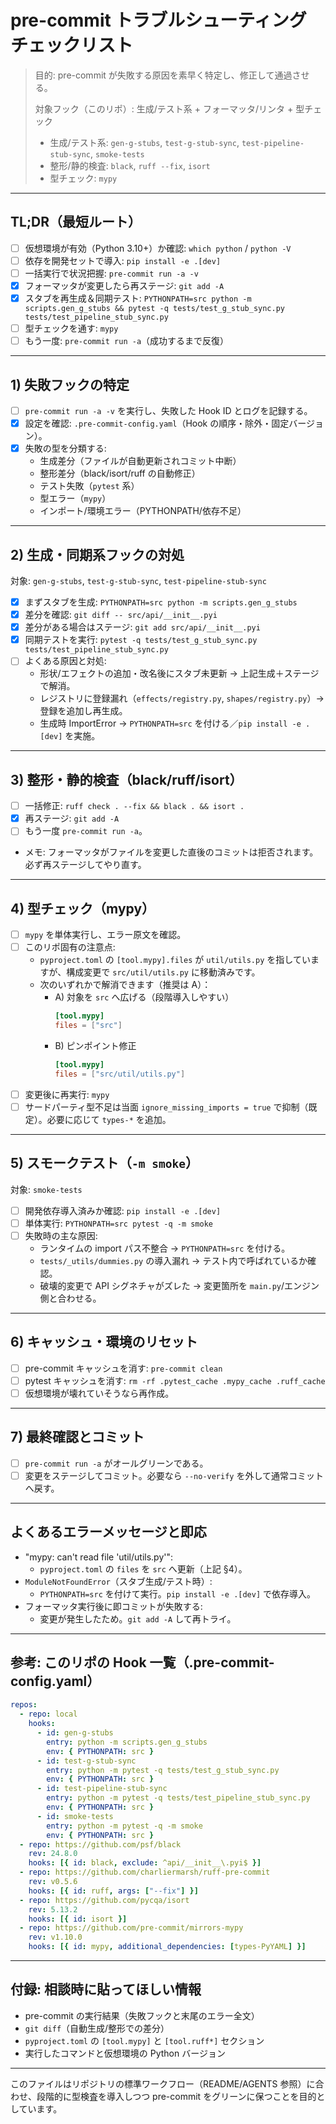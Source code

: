 # pre-commit トラブルシューティング チェックリスト

> 目的: pre-commit が失敗する原因を素早く特定し、修正して通過させる。
>
> 対象フック（このリポ）: 生成/テスト系 + フォーマッタ/リンタ + 型チェック
>
> - 生成/テスト系: `gen-g-stubs`, `test-g-stub-sync`, `test-pipeline-stub-sync`, `smoke-tests`
> - 整形/静的検査: `black`, `ruff --fix`, `isort`
> - 型チェック: `mypy`

---

## TL;DR（最短ルート）

- [ ] 仮想環境が有効（Python 3.10+）か確認: `which python` / `python -V`
- [ ] 依存を開発セットで導入: `pip install -e .[dev]`
- [ ] 一括実行で状況把握: `pre-commit run -a -v`
- [x] フォーマッタが変更したら再ステージ: `git add -A`
- [x] スタブを再生成＆同期テスト: `PYTHONPATH=src python -m scripts.gen_g_stubs && pytest -q tests/test_g_stub_sync.py tests/test_pipeline_stub_sync.py`
- [ ] 型チェックを通す: `mypy`
- [ ] もう一度: `pre-commit run -a`（成功するまで反復）

---

## 1) 失敗フックの特定

- [ ] `pre-commit run -a -v` を実行し、失敗した Hook ID とログを記録する。
- [x] 設定を確認: `.pre-commit-config.yaml`（Hook の順序・除外・固定バージョン）。
- [x] 失敗の型を分類する:
  - 生成差分（ファイルが自動更新されコミット中断）
  - 整形差分（black/isort/ruff の自動修正）
  - テスト失敗（`pytest` 系）
  - 型エラー（`mypy`）
  - インポート/環境エラー（PYTHONPATH/依存不足）

---

## 2) 生成・同期系フックの対処

対象: `gen-g-stubs`, `test-g-stub-sync`, `test-pipeline-stub-sync`

- [x] まずスタブを生成: `PYTHONPATH=src python -m scripts.gen_g_stubs`
- [x] 差分を確認: `git diff -- src/api/__init__.pyi`
- [x] 差分がある場合はステージ: `git add src/api/__init__.pyi`
- [x] 同期テストを実行: `pytest -q tests/test_g_stub_sync.py tests/test_pipeline_stub_sync.py`
- [ ] よくある原因と対処:
  - 形状/エフェクトの追加・改名後にスタブ未更新 → 上記生成＋ステージで解消。
  - レジストリに登録漏れ（`effects/registry.py`, `shapes/registry.py`）→ 登録を追加し再生成。
  - 生成時 ImportError → `PYTHONPATH=src` を付ける／`pip install -e .[dev]` を実施。

---

## 3) 整形・静的検査（black/ruff/isort）

- [ ] 一括修正: `ruff check . --fix && black . && isort .`
- [x] 再ステージ: `git add -A`
- [ ] もう一度 `pre-commit run -a`。
- メモ: フォーマッタがファイルを変更した直後のコミットは拒否されます。必ず再ステージしてやり直す。

---

## 4) 型チェック（mypy）

- [ ] `mypy` を単体実行し、エラー原文を確認。
- [ ] このリポ固有の注意点:
  - `pyproject.toml` の `[tool.mypy].files` が `util/utils.py` を指していますが、構成変更で `src/util/utils.py` に移動済みです。
  - 次のいずれかで解消できます（推奨は A）：
    - A) 対象を `src` へ広げる（段階導入しやすい）
      ```toml
      [tool.mypy]
      files = ["src"]
      ```
    - B) ピンポイント修正
      ```toml
      [tool.mypy]
      files = ["src/util/utils.py"]
      ```
- [ ] 変更後に再実行: `mypy`
- [ ] サードパーティ型不足は当面 `ignore_missing_imports = true` で抑制（既定）。必要に応じて `types-*` を追加。

---

## 5) スモークテスト（`-m smoke`）

対象: `smoke-tests`

- [ ] 開発依存導入済みか確認: `pip install -e .[dev]`
- [ ] 単体実行: `PYTHONPATH=src pytest -q -m smoke`
- [ ] 失敗時の主な原因:
  - ランタイムの import パス不整合 → `PYTHONPATH=src` を付ける。
  - `tests/_utils/dummies.py` の導入漏れ → テスト内で呼ばれているか確認。
  - 破壊的変更で API シグネチャがズレた → 変更箇所を `main.py`/エンジン側と合わせる。

---

## 6) キャッシュ・環境のリセット

- [ ] pre-commit キャッシュを消す: `pre-commit clean`
- [ ] pytest キャッシュを消す: `rm -rf .pytest_cache .mypy_cache .ruff_cache`
- [ ] 仮想環境が壊れていそうなら再作成。

---

## 7) 最終確認とコミット

- [ ] `pre-commit run -a` がオールグリーンである。
- [ ] 変更をステージしてコミット。必要なら `--no-verify` を外して通常コミットへ戻す。

---

## よくあるエラーメッセージと即応

- "mypy: can't read file 'util/utils.py'":
  - `pyproject.toml` の `files` を `src` へ更新（上記 §4）。
- `ModuleNotFoundError`（スタブ生成/テスト時）:
  - `PYTHONPATH=src` を付けて実行。`pip install -e .[dev]` で依存導入。
- フォーマッタ実行後に即コミットが失敗する:
  - 変更が発生したため。`git add -A` して再トライ。

---

## 参考: このリポの Hook 一覧（.pre-commit-config.yaml）

```yaml
repos:
  - repo: local
    hooks:
      - id: gen-g-stubs
        entry: python -m scripts.gen_g_stubs
        env: { PYTHONPATH: src }
      - id: test-g-stub-sync
        entry: python -m pytest -q tests/test_g_stub_sync.py
        env: { PYTHONPATH: src }
      - id: test-pipeline-stub-sync
        entry: python -m pytest -q tests/test_pipeline_stub_sync.py
        env: { PYTHONPATH: src }
      - id: smoke-tests
        entry: python -m pytest -q -m smoke
        env: { PYTHONPATH: src }
  - repo: https://github.com/psf/black
    rev: 24.8.0
    hooks: [{ id: black, exclude: ^api/__init__\.pyi$ }]
  - repo: https://github.com/charliermarsh/ruff-pre-commit
    rev: v0.5.6
    hooks: [{ id: ruff, args: ["--fix"] }]
  - repo: https://github.com/pycqa/isort
    rev: 5.13.2
    hooks: [{ id: isort }]
  - repo: https://github.com/pre-commit/mirrors-mypy
    rev: v1.10.0
    hooks: [{ id: mypy, additional_dependencies: [types-PyYAML] }]
```

---

## 付録: 相談時に貼ってほしい情報

- pre-commit の実行結果（失敗フックと末尾のエラー全文）
- `git diff`（自動生成/整形での差分）
- `pyproject.toml` の `[tool.mypy]` と `[tool.ruff*]` セクション
- 実行したコマンドと仮想環境の Python バージョン

---

このファイルはリポジトリの標準ワークフロー（README/AGENTS 参照）に合わせ、段階的に型検査を導入しつつ pre-commit をグリーンに保つことを目的としています。
